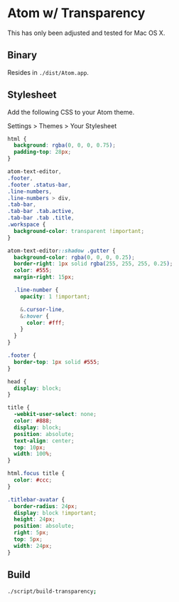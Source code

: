 # Atom w/ Transparency

This has only been adjusted and tested for Mac OS X.

## Binary

Resides in `./dist/Atom.app`.

## Stylesheet

Add the following CSS to your Atom theme.

Settings > Themes > Your Stylesheet

```css
html {
  background: rgba(0, 0, 0, 0.75);
  padding-top: 28px;
}

atom-text-editor,
.footer,
.footer .status-bar,
.line-numbers,
.line-numbers > div,
.tab-bar,
.tab-bar .tab.active,
.tab-bar .tab .title,
.workspace {
  background-color: transparent !important;
}

atom-text-editor::shadow .gutter {
  background-color: rgba(0, 0, 0, 0.25);
  border-right: 1px solid rgba(255, 255, 255, 0.25);
  color: #555;
  margin-right: 15px;

  .line-number {
    opacity: 1 !important;

    &.cursor-line,
    &:hover {
      color: #fff;
    }
  }
}

.footer {
  border-top: 1px solid #555;
}

head {
  display: block;
}

title {
  -webkit-user-select: none;
  color: #888;
  display: block;
  position: absolute;
  text-align: center;
  top: 10px;
  width: 100%;
}

html.focus title {
  color: #ccc;
}

.titlebar-avatar {
  border-radius: 24px;
  display: block !important;
  height: 24px;
  position: absolute;
  right: 5px;
  top: 5px;
  width: 24px;
}
```

## Build

```bash
./script/build-transparency;
```
